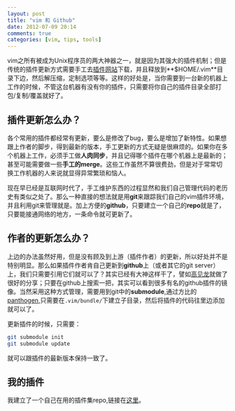 ```yaml
---
layout: post
title: "vim 和 Github"
date: 2012-07-09 20:14
comments: true
categories: [vim, tips, tools]
---
```


vim之所有被成为Unix程序员的两大神器之一，就是因为其强大的插件机制；但是传统的插件更新方式需要手工去[插件网站](http://www.vim.org/scripts/)下载，并且释放到**$HOME/.vim**目录下边，然后解压缩，定制选项等等。这样的好处是，当你需要到一台新的机器上工作的时候，不管这台机器有没有你的插件，只需要将你自己的插件目录全部打包/复制/覆盖就好了。

## 插件更新怎么办？

各个常用的插件都经常有更新，要么是修改了bug，要么是增加了新特性。如果想跟上作者的脚步，得到最新的版本，手工更新的方式无疑是很麻烦的。如果你在多个机器上工作，必须手工做**人肉同步**，并且记得哪个插件在哪个机器上是最新的；甚至可能需要做一些**手工的merge**。这些工作虽然不算很费劲，但是对于常常切换工作机器的人来说就显得异常繁琐和恼人。

现在早已经是互联网时代了，手工维护东西的过程显然和我们自己管理代码的老历史有类似之处了。那么一种直接的想法就是用**git**来跟踪我们自己的vim插件环境，并且利用git来管理就是。加上方便的**github**，只要建立一个自己的**repo**就是了，只要能接通网络的地方，一条命令就可更新了。

## 作者的更新怎么办？

上边的办法虽然好用，但是没有顾及到上游（插件作者）的更新，所以好处并不是特别明显。那么如果插件作者肯自己更新到**github**上（或者其它的git server）上，我们只需要引用它们就可以了？其实已经有大神这样干了，譬如[高见龙](http://blog.eddie.com.tw/)就做了很好的分享；只要在github上搜索一把，其实可以看到很多有名的github插件的镜像。当然采用这种方式管理，需要用到git中的**submodule**,通过方比的[panthogen](http://www.vim.org/scripts/script.php?script_id=2332),只需要在`.vim/bundle/`下建立子目录，然后将插件的代码往里边添加就可以了。

更新插件的时候，只需要：
```bash
git submodule init
git submodule update
```
就可以跟插件的最新版本保持一致了。

## 我的插件

我建立了一个自己在用的插件集repo,链接在[这里](https://github.com/skyscribe/vimenv.git)。
